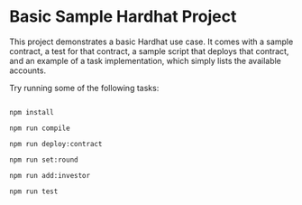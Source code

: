 # Basic Sample Hardhat Project

This project demonstrates a basic Hardhat use case. It comes with a sample contract, a test for that contract, a sample script that deploys that contract, and an example of a task implementation, which simply lists the available accounts.

Try running some of the following tasks:

```shell

npm install

npm run compile

npm run deploy:contract

npm run set:round

npm run add:investor

npm run test

```
